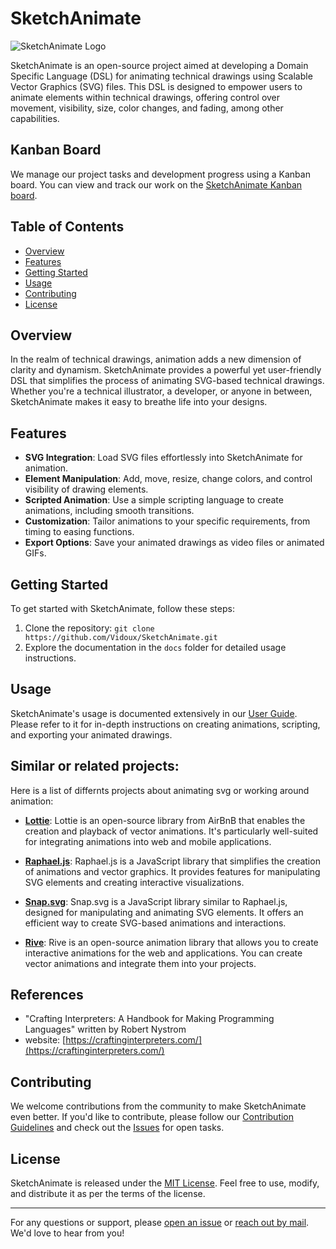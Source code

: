 # SketchAnimate

![SketchAnimate Logo](logo.svg) 

SketchAnimate is an open-source project aimed at developing a Domain Specific Language (DSL) for animating technical drawings using Scalable Vector Graphics (SVG) files. This DSL is designed to empower users to animate elements within technical drawings, offering control over movement, visibility, size, color changes, and fading, among other capabilities.

## Kanban Board

We manage our project tasks and development progress using a Kanban board. You can view and track our work on the [SketchAnimate Kanban board](https://tree.taiga.io/project/vidoux-sketchanimate/kanban).

## Table of Contents

- [Overview](#overview)
- [Features](#features)
- [Getting Started](#getting-started)
- [Usage](#usage)
- [Contributing](#contributing)
- [License](#license)

## Overview

In the realm of technical drawings, animation adds a new dimension of clarity and dynamism. SketchAnimate provides a powerful yet user-friendly DSL that simplifies the process of animating SVG-based technical drawings. Whether you're a technical illustrator, a developer, or anyone in between, SketchAnimate makes it easy to breathe life into your designs.

## Features

- **SVG Integration**: Load SVG files effortlessly into SketchAnimate for animation.
- **Element Manipulation**: Add, move, resize, change colors, and control visibility of drawing elements.
- **Scripted Animation**: Use a simple scripting language to create animations, including smooth transitions.
- **Customization**: Tailor animations to your specific requirements, from timing to easing functions.
- **Export Options**: Save your animated drawings as video files or animated GIFs.

## Getting Started

To get started with SketchAnimate, follow these steps:

1. Clone the repository: `git clone https://github.com/Vidoux/SketchAnimate.git`
3. Explore the documentation in the `docs` folder for detailed usage instructions.

## Usage

SketchAnimate's usage is documented extensively in our [User Guide](docs/user-guide.md). Please refer to it for in-depth instructions on creating animations, scripting, and exporting your animated drawings.

## Similar or related projects:

Here is a list of differnts projects about animating svg or working around animation: 

- **[Lottie](https://github.com/airbnb/lottie-web)**: Lottie is an open-source library from AirBnB that enables the creation and playback of vector animations. It's particularly well-suited for integrating animations into web and mobile applications.

- **[Raphael.js](https://github.com/DmitryBaranovskiy/raphael)**: Raphael.js is a JavaScript library that simplifies the creation of animations and vector graphics. It provides features for manipulating SVG elements and creating interactive visualizations.

- **[Snap.svg](https://github.com/adobe-webplatform/Snap.svg)**: Snap.svg is a JavaScript library similar to Raphael.js, designed for manipulating and animating SVG elements. It offers an efficient way to create SVG-based animations and interactions.

- **[Rive](https://github.com/rive-app/rive)**: Rive is an open-source animation library that allows you to create interactive animations for the web and applications. You can create vector animations and integrate them into your projects.

## References 

- "Crafting Interpreters: A Handbook for Making Programming Languages" written by Robert Nystrom
- website: [https://craftinginterpreters.com/](https://craftinginterpreters.com/)
  

## Contributing

We welcome contributions from the community to make SketchAnimate even better. If you'd like to contribute, please follow our [Contribution Guidelines](CONTRIBUTING.md) and check out the [Issues](https://github.com/Vidoux/SketchAnimate/issues) for open tasks.

## License

SketchAnimate is released under the [MIT License](LICENSE). Feel free to use, modify, and distribute it as per the terms of the license.

---


For any questions or support, please [open an issue](https://github.com/your-username/SketchAnimate/issues) or [reach out by mail](mailto:tanguy.vidal@ensta-bretagne.org). We'd love to hear from you!
